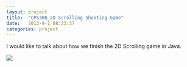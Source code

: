 ```yaml
---
layout: project
title:  "CPS308_2D Scrolling Shooting Game"
date:   2013-9-1 08:33:37
categories: project
---
```


I would like to talk about how we finish the 2D Scrolling game in Java.

<a href="https://github.com/myhgew/CPS308_Game"><img src="../../../../asset/main/github-6-32-red.png" onmouseover="this.src='../../../../asset/main/github-6-32.png'" onmouseout="this.src='../../../../asset/main/github-6-32-red.png'"></a>
